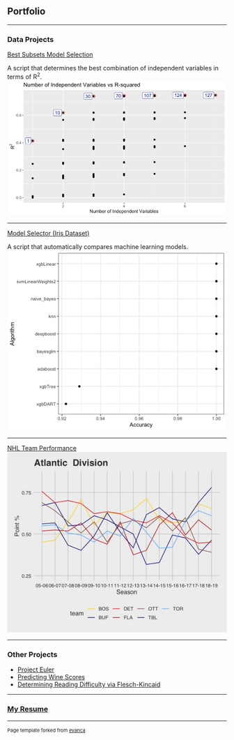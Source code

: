 ## Portfolio

---

### Data Projects 

[Best Subsets Model Selection](https://github.com/smithjph/College-Debt---Model-Selection)

A script that determines the best combination of independent variables in terms of R<sup>2</sup>.
<img src="images/Picture1.png"/>

---
[Model Selector (Iris Dataset)](https://github.com/smithjph/Model-Selector)

A script that automatically compares machine learning models.
<img src="images/model_selector.jpeg"/>

---
[NHL Team Performance](https://github.com/smithjph/NHL-Team-Performance)
<img src="images/Atl_line.jpeg"/>

---

### Other Projects

- [Project Euler](https://github.com/smithjph/Project-Euler)
- [Predicting Wine Scores](https://github.com/smithjph/Kaggle-Wine-Reviews)
- [Determining Reading Difficulty via Flesch-Kincaid](https://github.com/smithjph/Flesch-Kincaid-Reading-Ease-for-Texts)

---

### [My Resume](https://github.com/smithjph/smithjph.github.io/blob/master/pdf/Joel%20Smith%20Resume.pdf)



---
<p style="font-size:11px">Page template forked from <a href="https://github.com/evanca/quick-portfolio">evanca</a></p>
<!-- Remove above link if you don't want to attibute -->

